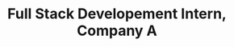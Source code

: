 ---
title: Full Stack Developement Intern, Company A
duration: 2022 - Present
excerpt: Worked on Spring MVC, Spring Boot, React.js to create Frontend and Backend projects as per business requirements.
order: 1
---